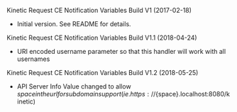 Kinetic Request CE Notification Variables Build V1 (2017-02-18)
 * Initial version.  See README for details.

Kinetic Request CE Notification Variables Build V1.1 (2018-04-24)
* URI encoded username parameter so that this handler will work with all usernames

Kinetic Request CE Notification Variables Build V1.2 (2018-05-25)
* API Server Info Value changed to allow ${space} in the url for subdomain support
(ie. https://${space}.localhost:8080/kinetic)
